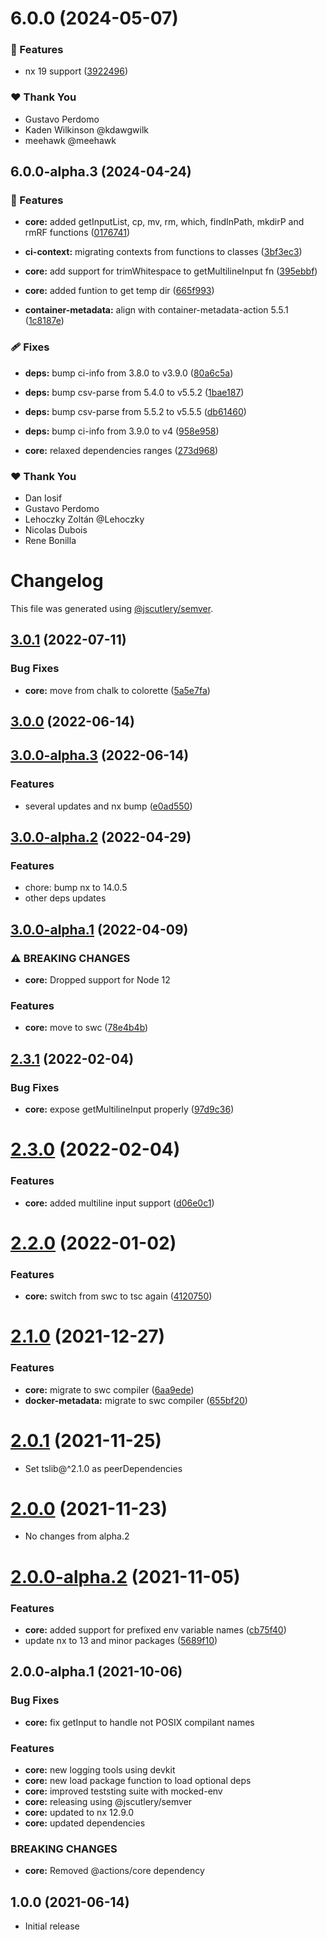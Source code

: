# 6.0.0 (2024-05-07)

### 🚀 Features

- nx 19 support ([3922496](https://github.com/gperdomor/nx-tools/commit/3922496))

### ❤️ Thank You

- Gustavo Perdomo
- Kaden Wilkinson @kdawgwilk
- meehawk @meehawk

## 6.0.0-alpha.3 (2024-04-24)

### 🚀 Features

- **core:** added getInputList, cp, mv, rm, which, findInPath, mkdirP and rmRF functions ([0176741](https://github.com/gperdomor/nx-tools/commit/0176741))

- **ci-context:** migrating contexts from functions to classes ([3bf3ec3](https://github.com/gperdomor/nx-tools/commit/3bf3ec3))

- **core:** add support for trimWhitespace to getMultilineInput fn ([395ebbf](https://github.com/gperdomor/nx-tools/commit/395ebbf))

- **core:** added funtion to get temp dir ([665f993](https://github.com/gperdomor/nx-tools/commit/665f993))

- **container-metadata:** align with container-metadata-action 5.5.1 ([1c8187e](https://github.com/gperdomor/nx-tools/commit/1c8187e))

### 🩹 Fixes

- **deps:** bump ci-info from 3.8.0 to v3.9.0 ([80a6c5a](https://github.com/gperdomor/nx-tools/commit/80a6c5a))

- **deps:** bump csv-parse from 5.4.0 to v5.5.2 ([1bae187](https://github.com/gperdomor/nx-tools/commit/1bae187))

- **deps:** bump csv-parse from 5.5.2 to v5.5.5 ([db61460](https://github.com/gperdomor/nx-tools/commit/db61460))

- **deps:** bump ci-info from 3.9.0 to v4 ([958e958](https://github.com/gperdomor/nx-tools/commit/958e958))

- **core:** relaxed dependencies ranges ([273d968](https://github.com/gperdomor/nx-tools/commit/273d968))

### ❤️ Thank You

- Dan Iosif
- Gustavo Perdomo
- Lehoczky Zoltán @Lehoczky
- Nicolas Dubois
- Rene Bonilla

# Changelog

This file was generated using [@jscutlery/semver](https://github.com/jscutlery/semver).

## [3.0.1](https://github.com/gperdomor/nx-tools/compare/core@3.0.0...core@3.0.1) (2022-07-11)

### Bug Fixes

- **core:** move from chalk to colorette ([5a5e7fa](https://github.com/gperdomor/nx-tools/commit/5a5e7facf1d47fb8b547fc2f5bf7ea0a9bc914ab))

## [3.0.0](https://github.com/gperdomor/nx-tools/compare/core@3.0.0-alpha.3...core@3.0.0) (2022-06-14)

## [3.0.0-alpha.3](https://github.com/gperdomor/nx-tools/compare/core@3.0.0-alpha.2...core@3.0.0-alpha.3) (2022-06-14)

### Features

- several updates and nx bump ([e0ad550](https://github.com/gperdomor/nx-tools/commit/e0ad550db010d1710b6729911aae9d432aaf5ffb))

## [3.0.0-alpha.2](https://github.com/gperdomor/nx-tools/compare/core@3.0.0-alpha.1...core@3.0.0-alpha.2) (2022-04-29)

### Features

- chore: bump nx to 14.0.5
- other deps updates

## [3.0.0-alpha.1](https://github.com/nx-tools/nx-tools/compare/core@2.3.1...core@3.0.0-alpha.1) (2022-04-09)

### ⚠ BREAKING CHANGES

- **core:** Dropped support for Node 12

### Features

- **core:** move to swc ([78e4b4b](https://github.com/nx-tools/nx-tools/commit/78e4b4b1e83317a3f005fc6226f637699834d302))

## [2.3.1](https://github.com/gperdomor/nx-tools/compare/core@2.3.0...core@2.3.1) (2022-02-04)

### Bug Fixes

- **core:** expose getMultilineInput properly ([97d9c36](https://github.com/gperdomor/nx-tools/commit/97d9c36d2283141bf59931f7f94d4ddd83702eec))

# [2.3.0](https://github.com/gperdomor/nx-tools/compare/core@2.2.0...core@2.3.0) (2022-02-04)

### Features

- **core:** added multiline input support ([d06e0c1](https://github.com/gperdomor/nx-tools/commit/d06e0c1421cbf5c9dfdfe436fbf2edf3eb40bb69))

# [2.2.0](https://github.com/gperdomor/nx-tools/compare/core@2.1.0...core@2.2.0) (2022-01-02)

### Features

- **core:** switch from swc to tsc again ([4120750](https://github.com/gperdomor/nx-tools/commit/41207505aa09a8b0eb5a0ab73705d393fc082d2f))

# [2.1.0](https://github.com/gperdomor/nx-tools/compare/core@2.0.1...core@2.1.0) (2021-12-27)

### Features

- **core:** migrate to swc compiler ([6aa9ede](https://github.com/gperdomor/nx-tools/commit/6aa9ede9462ca01ef1b2062c81488b437db11e40))
- **docker-metadata:** migrate to swc compiler ([655bf20](https://github.com/gperdomor/nx-tools/commit/655bf202cc0661588b34f54357253fd290c4cabb))

# [2.0.1](https://github.com/gperdomor/nx-tools/compare/core@2.0.0...core@2.0.1) (2021-11-25)

- Set tslib@^2.1.0 as peerDependencies

# [2.0.0](https://github.com/gperdomor/nx-tools/compare/core@2.0.0-alpha.2...core@2.0.0) (2021-11-23)

- No changes from alpha.2

# [2.0.0-alpha.2](https://github.com/gperdomor/nx-tools/compare/core@2.0.0-alpha.1...core@2.0.0-alpha.2) (2021-11-05)

### Features

- **core:** added support for prefixed env variable names ([cb75f40](https://github.com/gperdomor/nx-tools/commit/cb75f40c47783cc7bd96896e7bdef27ee9f39ac5))
- update nx to 13 and minor packages ([5689f10](https://github.com/gperdomor/nx-tools/commit/5689f10271777520294a6958f65b8004726412ec))

## 2.0.0-alpha.1 (2021-10-06)

### Bug Fixes

- **core:** fix getInput to handle not POSIX compilant names

### Features

- **core:** new logging tools using devkit
- **core:** new load package function to load optional deps
- **core:** improved teststing suite with mocked-env
- **core:** releasing using @jscutlery/semver
- **core:** updated to nx 12.9.0
- **core:** updated dependencies

### BREAKING CHANGES

- **core:** Removed @actions/core dependency

## 1.0.0 (2021-06-14)

- Initial release
